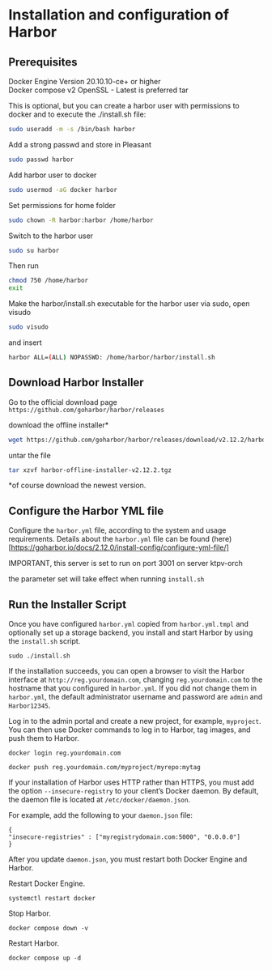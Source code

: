 # Installation and configuration of Harbor

## Prerequisites
Docker Engine	Version 20.10.10-ce+ or higher	
Docker compose v2
OpenSSL - 	Latest is preferred
tar

This is optional, but you can create a harbor user with permissions to docker and to execute the ./install.sh file:
```bash
sudo useradd -m -s /bin/bash harbor
```

Add a strong passwd and store in Pleasant
```bash
sudo passwd harbor
```

Add harbor user to docker
```bash
sudo usermod -aG docker harbor
```

Set permissions for home folder
```bash
sudo chown -R harbor:harbor /home/harbor
```

Switch to the harbor user
```bash
sudo su harbor
```

Then run 
```bash
chmod 750 /home/harbor
exit
```

Make the harbor/install.sh executable for the harbor user via sudo, open visudo
```bash
sudo visudo
```

and insert
```bash
harbor ALL=(ALL) NOPASSWD: /home/harbor/harbor/install.sh
```

## Download Harbor Installer
Go to the official download page `https://github.com/goharbor/harbor/releases`

download the offline installer*

```bash
wget https://github.com/goharbor/harbor/releases/download/v2.12.2/harbor-offline-installer-v2.12.2.tgz
```

untar the file
```Bash
tar xzvf harbor-offline-installer-v2.12.2.tgz
```

*of course download the newest version.

## Configure the Harbor YML file
Configure the `harbor.yml` file, according to the system and usage requirements. Details about the `harbor.yml` file can be found (here)[https://goharbor.io/docs/2.12.0/install-config/configure-yml-file/]

IMPORTANT, this server is set to run on port 3001 on server ktpv-orch

the parameter set will take effect when running `install.sh`

## Run the Installer Script
Once you have configured `harbor.yml` copied from `harbor.yml.tmpl` and optionally set up a storage backend, you install and start Harbor by using the `install.sh` script.

```
sudo ./install.sh
```

If the installation succeeds, you can open a browser to visit the Harbor interface at `http://reg.yourdomain.com`, changing `reg.yourdomain.com` to the hostname that you configured in `harbor.yml`. If you did not change them in `harbor.yml`, the default administrator username and password are `admin` and `Harbor12345`.

Log in to the admin portal and create a new project, for example, `myproject`. You can then use Docker commands to log in to Harbor, tag images, and push them to Harbor.

```
docker login reg.yourdomain.com
```

```
docker push reg.yourdomain.com/myproject/myrepo:mytag
```

If your installation of Harbor uses HTTP rather than HTTPS, you must add the option `--insecure-registry` to your client’s Docker daemon. By default, the daemon file is located at `/etc/docker/daemon.json`.

For example, add the following to your `daemon.json` file:
```
{
"insecure-registries" : ["myregistrydomain.com:5000", "0.0.0.0"]
}
```

After you update `daemon.json`, you must restart both Docker Engine and Harbor.

Restart Docker Engine.

```
systemctl restart docker
```

Stop Harbor.
```
docker compose down -v
```

Restart Harbor.
```
docker compose up -d
```

